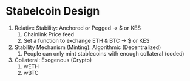 # Stabelcoin Design

1. Relative Stability: Anchored or Pegged -> $ or KES
   1. Chainlink Price feed
   2. Set a function to exchange ETH & BTC -> $ or KES
2. Stability Mechanism (Minting): Algorithmic (Decentralized)
   1. People can only mint stablecoins with enough collateral (coded)
3. Collateral: Exogenous (Crypto)
   1. wETH
   2. wBTC
